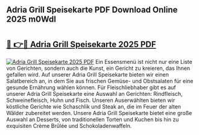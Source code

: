 ## Adria Grill Speisekarte PDF Download Online 2025 m0Wdl

# <h2><a href="http://gcai90z.nevu.top/?p=Adria+Grill+Speisekarte">🔗 👉🔴 Adria Grill Speisekarte 2025 PDF</a></h2>

[![Adria Grill Speisekarte 2025 PDF](https://i.imgur.com/dBaPXMq.png)](http://gcai90z.nevu.top/?p=Adria+Grill+Speisekarte)
Ein Essensmenü ist nicht nur eine Liste von Gerichten, sondern auch die Kunst, ein Gericht zu kreieren, das Ihnen gefallen wird. Auf unserer Adria Grill Speisekarte bieten wir einen Salatbereich an, in dem Sie aus frischen Gemüse- und Obstsalaten für eine gesunde Ernährung wählen können. Für Fleischliebhaber gibt es auf unserer Adria Grill Speisekarte eine Auswahl an Gerichten: Rindfleisch, Schweinefleisch, Huhn und Fisch. Unseren Auserwählten bieten wir köstliche Gerichte wie Schaschlik und Steak an, die im Feuer der alten Wälder zubereitet werden. Unsere Adria Grill Speisekarte bietet eine große Auswahl an Desserts, von traditionellen Torten und Kuchen bis hin zu exquisiten Crème Brûlée und Schokoladenwaffeln.
